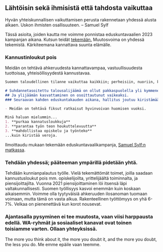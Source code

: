## Lähtöisin sekä ihmisistä että tahdosta vaikuttaa

Hyvän yhteiskunnallisen vaikuttamisen perusta rakennetaan yhdessä alusta alkaen. Uskon ihmisten osallisuuteen.
– Samuel Sylf

Tässä asioita, joiden kautta me voimme ponnistaa eduskuntavaalien 2023 kampanjan aikana. Kutsun teidät [tekemään.](https://forms.gle/1zbDPFrNhu2qC7gd8) Muutosvoima on yhdessä tekemistä. Kärkiteemana kannattava suunta elämälle. 


### Kannustinloukut pois

Meidän on tehtävä ahkeruudesta kannattavampaa, vastuullisuudesta tuottoisaa, yhteisöllisyydestä kannustavaa.

```markdown
Suomen taloudellinen tilanne vaikuttaa kaikkiin; perheisiin, nuoriin, kokeneisiin ikäihmisiin.

# Suhdannetasoitettu talousalijäämä on ollut pakkaspuolella yli kymmenen vuoden ajan
## Ja ylijäämän kasvattaminen on osoittautunut vaikeaksi.
### Seuraavan kahden eduskuntakauden aikana, hallitus joutuu kiristämään _jotain_

- Meidän on tehtävä fiksut ratkaisut hyvinvoivan huomisen vuoksi. 

Minä haluan mielummin...
1. **purkaa kannatusloukkuja**
2. **parantaa työn teon houkuttelevuutta**
3. **mahdollistaa opiskelu ja työnteko**
...kuin kiristää veroja. 
```

Ilmoittaudu mukaan tekemään eduskuntavaalikampanja, [Samuel Sylf:n matkassa](https://forms.gle/1zbDPFrNhu2qC7gd8).

### Tehdään yhdessä; pääteeman ympärillä pidetään yhtä.

Tehdään kunnianpalautus työlle. Vielä tekemättömät toimet, joilla saadaan kannustusloukut pois mm. opiskelijoilta, yrittelijäältä toiminnalta, ja piensijoittajilta. 
Vuonna 2021 piensijoittaminen löi itsensä läpi valtakunnallisesti. Suomen työllisyys kasvoi enemmän kuin koskaan aikaisemmin. Voimme olla tyytyväisiä ahkeruuden ilosanoman tuomaan voimaan, mutta tämä on vasta alkua. Rakenteellinen työttömyys on yhä 6-7%. Velkaa on pienenettävä kun korot nousevat.

### Ajantasalla pysyminen ei tee muutosta, vaan viisi harppausta edellä. WA-ryhmät ja sosiaaliset kanavat ovat toinen toisiamme varten. Ollaan yhteyksissä. 
The more you think about it, the more you doubt it, and the more you doubt, the less you do. Me emme epäile vaan teemme.
